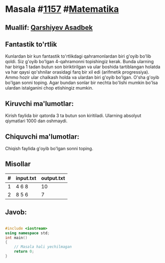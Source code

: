 
<h1>Masala #<a href="https://robocontest.uz/tasks/1157">1157</a> #<a href="https://robocontest.uz/tasks?category=7">Matematika</a></h1>
<h2> Muallif: <a href="https://robocontest.uz/profile/asadbek">Qarshiyev Asadbek</a></h2>
<h2>Fantastik to'rtlik</h2>
<p>
Kunlardan bir kun fantastik to'rtlikdagi qahramonlardan biri g'oyib bo'lib qoldi. Siz g'oyib bo'lgan 4-qahramonni topishingiz kerak. Bunda ularning har biriga 1 tadan butun son biriktirilgan va ular boshida tartiblangan holatda va har qaysi qo'shnilar orasidagi farq bir xil edi (arifmetik progressiya). Ammo hozir ular chalkash holda va ulardan biri g'oyib bo'lgan. O'sha g'oyib bo'lgan sonni toping. Agar bundan sonlar bir nechta bo'lishi mumkin bo'lsa ulardan istalganini chop etishingiz mumkin.</p>
<h2>Kiruvchi ma'lumotlar:</h2>
<p>Kirish faylida bir qatorda 3 ta butun son kiritiladi. Ularning absolyut qiymatlari 1000 dan oshmaydi.</p>
<h2>Chiquvchi ma'lumotlar:</h2>
<p>Chiqish faylida g'oyib bo'lgan sonni toping.</p>
<h2>Misollar</h2>
<table>
    <thead>
        <tr>
            <th>#</th>
            <th>input.txt</th>
            <th>output.txt</th>
        </tr>
    </thead>
    <tbody>
            <tr>
                <td>1</td>
                <td>4 6 8</td>
                <td>10</td>
            </tr>
            <tr>
                <td>2</td>
                <td>8 5 6</td>
                <td>7</td>
            </tr>
    </tbody>
    </table>
    
<h2>Javob:</h2>

######
```cpp
#include <iostream>
using namespace std;
int main()
{
    // Masala hali yechilmagan
    return 0;
}
```
